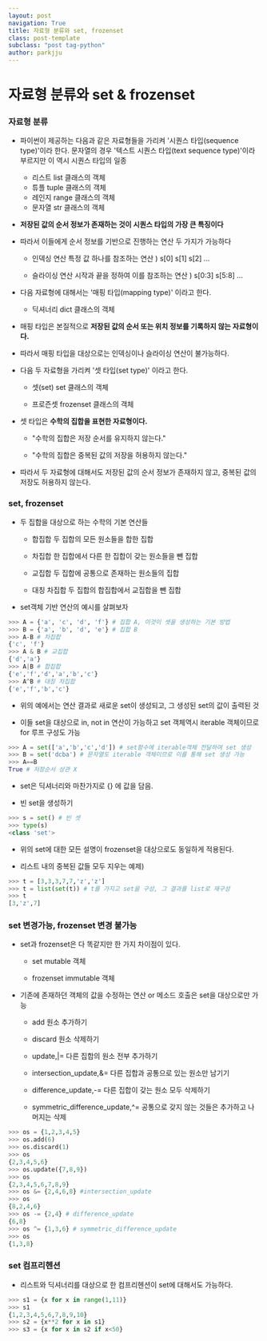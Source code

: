 ```yaml
---
layout: post
navigation: True
title: 자료형 분류와 set, frozenset
class: post-template
subclass: "post tag-python"
author: parkjju
---
```


# 자료형 분류와 set & frozenset

### 자료형 분류

- 파이썬이 제공하는 다음과 같은 자료형들을 가리켜 '시퀀스 타입(sequence type)'이라 한다. 문자열의 경우 '텍스트 시퀀스 타입(text sequence type)'이라 부르지만 이 역시 시퀀스 타입의 일종

  - 리스트 list 클래스의 객체
  - 튜플 tuple 클래스의 객체
  - 레인지 range 클래스의 객체
  - 문자열 str 클래스의 객체

- **저장된 값의 순서 정보가 존재하는 것이 시퀀스 타입의 가장 큰 특징이다**

- 따라서 이들에게 순서 정보를 기반으로 진행하는 연산 두 가지가 가능하다

  - 인덱싱 연산 특정 값 하나를 참조하는 연산 ) s[0] s[1] s[2] ...

  - 슬라이싱 연산 시작과 끝을 정하여 이를 참조하는 연산 ) s[0:3] s[5:8] ...

- 다음 자료형에 대해서는 '매핑 타입(mapping type)' 이라고 한다.

  - 딕셔너리 dict 클래스의 객체

- 매핑 타입은 본질적으로 **저장된 값의 순서 또는 위치 정보를 기록하지 않는 자료형이다.**

- 따라서 매핑 타입을 대상으로는 인덱싱이나 슬라이싱 연산이 불가능하다.

- 다음 두 자료형을 가리켜 '셋 타입(set type)' 이라고 한다.

  - 셋(set) set 클래스의 객체

  - 프로즌셋 frozenset 클래스의 객체

- 셋 타입은 **수학의 집합을 표현한 자료형이다.**

  - "수학의 집합은 저장 순서를 유지하지 않는다."

  - "수학의 집합은 중복된 값의 저장을 허용하지 않는다."

- 따라서 두 자료형에 대해서도 저장된 값의 순서 정보가 존재하지 않고, 중복된 값의 저장도 허용하지 않는다.

### set, frozenset

- 두 집합을 대상으로 하는 수학의 기본 연산들

  - 합집합 두 집합의 모든 원소들을 합한 집합

  - 차집합 한 집합에서 다른 한 집합이 갖는 원소들을 뺀 집합

  - 교집합 두 집합에 공통으로 존재하는 원소들의 집합

  - 대칭 차집합 두 집합의 합집합에서 교집합을 뺀 집합

- set객체 기반 연산의 예시를 살펴보자

```python
>>> A = {'a', 'c', 'd', 'f'} # 집합 A, 이것이 셋을 생성하는 기본 방법
>>> B = {'a', 'b', 'd', 'e'} # 집합 B
>>> A-B # 차집합
{'c', 'f'}
>>> A & B # 교집합
{'d','a'}
>>> A|B # 합집합
{'e','f','d','a','b','c'}
>>> A^B # 대칭 차집합
{'e','f','b','c'}
```

- 위의 예에서는 연산 결과로 새로운 set이 생성되고, 그 생성된 set의 값이 출력된 것

- 이들 set을 대상으로 in, not in 연산이 가능하고 set 객체역시 iterable 객체이므로 for 루프 구성도 가능

```python
>>> A = set(['a','b','c','d']) # set함수에 iterable객체 전달하여 set 생성
>>> B = set('dcba') # 문자열도 iterable 객체이므로 이를 통해 set 생성 가능
>>> A==B
True # 저장순서 상관 X
```

- set은 딕셔너리와 마찬가지로 {} 에 값을 담음.

- 빈 set을 생성하기

```python
>>> s = set() # 빈 셋
>>> type(s)
<class 'set'>
```

- 위의 set에 대한 모든 설명이 frozenset을 대상으로도 동일하게 적용된다.

- 리스트 내의 중복된 값들 모두 지우는 예제)

```python
>>> t = [3,3,3,7,7,'z','z']
>>> t = list(set(t)) # t를 가지고 set을 구성, 그 결과를 list로 재구성
>>> t
[3,'z',7]
```

### set 변경가능, frozenset 변경 불가능

- set과 frozenset은 다 똑같지만 한 가지 차이점이 있다.

  - set mutable 객체

  - frozenset immutable 객체

- 기존에 존재하던 객체의 값을 수정하는 연산 or 메소드 호출은 set을 대상으로만 가능

  - add 원소 추가하기

  - discard 원소 삭제하기

  - update,|= 다른 집합의 원소 전부 추가하기

  - intersection_update,&= 다른 집합과 공통으로 있는 원소만 남기기

  - difference_update,-= 다른 집합이 갖는 원소 모두 삭제하기

  - symmetric_difference_update,^= 공통으로 갖지 않는 것들은 추가하고 나머지는 삭제

```python
>>> os = {1,2,3,4,5}
>>> os.add(6)
>>> os.discard(1)
>>> os
{2,3,4,5,6}
>>> os.update({7,8,9})
>>> os
{2,3,4,5,6,7,8,9}
>>> os &= {2,4,6,8} #intersection_update
>>> os
{8,2,4,6}
>>> os -= {2,4} # difference_update
{6,8}
>>> os ^= {1,3,6} # symmetric_difference_update
>>> os
{1,3,8}
```

### set 컴프리헨션

- 리스트와 딕셔너리를 대상으로 한 컴프리헨션이 set에 대해서도 가능하다.

```python
>>> s1 = {x for x in range(1,11)}
>>> s1
{1,2,3,4,5,6,7,8,9,10}
>>> s2 = {x**2 for x in s1}
>>> s3 = {x for x in s2 if x<50}
```
